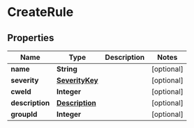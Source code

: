 
# CreateRule

## Properties
Name | Type | Description | Notes
------------ | ------------- | ------------- | -------------
**name** | **String** |  |  [optional]
**severity** | [**SeverityKey**](SeverityKey.md) |  |  [optional]
**cweId** | **Integer** |  |  [optional]
**description** | [**Description**](Description.md) |  |  [optional]
**groupId** | **Integer** |  |  [optional]



